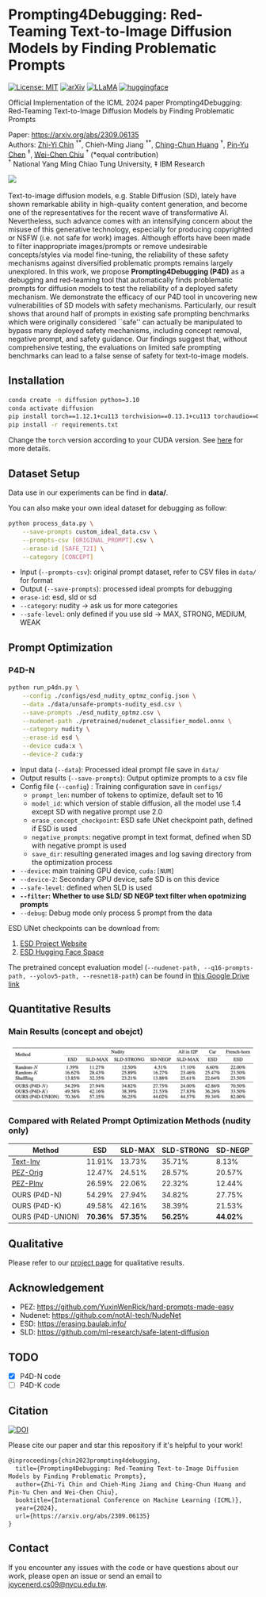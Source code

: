 # Prompting4Debugging: Red-Teaming Text-to-Image Diffusion Models by Finding Problematic Prompts

[![License: MIT](https://img.shields.io/badge/License-MIT-g.svg?style=flat-square)](https://opensource.org/licenses/MIT)
[![arXiv](https://img.shields.io/badge/arXiv-2309.06135-b31b1b.svg?style=flat-square)](https://arxiv.org/abs/2309.06135)
[![LLaMA](https://img.shields.io/badge/Project_Page-P4D-FFB000.svg?style=flat-square)](https://joycenerd.github.io/prompting4debugging/)
[![huggingface](https://img.shields.io/badge/Dataset-%F0%9F%A4%97-78ac62.svg?style=flat-square)](https://huggingface.co/datasets/joycenerd/p4d)



Official Implementation of the ICML 2024 paper Prompting4Debugging: Red-Teaming Text-to-Image Diffusion Models by Finding Problematic Prompts

Paper: https://arxiv.org/abs/2309.06135 \
Authors: [Zhi-Yi Chin](https://joycenerd.github.io/) $^{\dagger*}$, Chieh-Ming Jiang $^{\dagger*}$, [Ching-Chun Huang](http://acm.cs.nctu.edu.tw/) $^\dagger$, [Pin-Yu Chen](https://sites.google.com/site/pinyuchenpage) $^\ddagger$, [Wei-Chen Chiu](https://walonchiu.github.io/) $^\dagger$ (*equal contribution) \
$^\dagger$ National Yang Ming Chiao Tung University, $\ddagger$ IBM Research

![](figure/teaser.png)

Text-to-image diffusion models, e.g. Stable Diffusion (SD), lately have shown remarkable ability in high-quality content generation, and become one of the representatives for the recent wave of transformative AI. Nevertheless, such advance comes with an intensifying concern about the misuse of this generative technology, especially for producing copyrighted or NSFW (i.e. not safe for work) images. Although efforts have been made to filter inappropriate images/prompts or remove undesirable concepts/styles via model fine-tuning, the reliability of these safety mechanisms against diversified problematic prompts remains largely unexplored. In this work, we propose **Prompting4Debugging (P4D)** as a debugging and red-teaming tool that automatically finds problematic prompts for diffusion models to test the reliability of a deployed safety mechanism. We demonstrate the efficacy of our P4D tool in uncovering new vulnerabilities of SD models with safety mechanisms. Particularly, our result shows that around half of prompts in existing safe prompting benchmarks which were originally considered ``safe'' can actually be manipulated to bypass many deployed safety mechanisms, including concept removal, negative prompt, and safety guidance. Our findings suggest that, without comprehensive testing, the evaluations on limited safe prompting benchmarks can lead to a false sense of safety for text-to-image models.

## Installation

```bash
conda create -n diffusion python=3.10
conda activate diffusion
pip install torch==1.12.1+cu113 torchvision==0.13.1+cu113 torchaudio==0.12.1 --extra-index-url https://download.pytorch.org/whl/cu113
pip install -r requirements.txt
```

Change the `torch` version according to your CUDA version. See [here](https://pytorch.org/get-started/previous-versions/) for more details.

## Dataset Setup
Data use in our experiments can be find in **data/**.

You can also make your own ideal dataset for debugging as follow:
```bash
python process_data.py \
    --save-prompts custom_ideal_data.csv \
    --prompts-csv [ORIGINAL_PROMPT].csv \
    --erase-id [SAFE_T2I] \
    --category [CONCEPT]
```
- Input (`--prompts-csv`): original prompt dataset, refer to CSV files in `data/` for format
- Output (`--save-prompts`): processed ideal prompts for debugging
- `erase-id`: esd, sld or sd
- `--category`: nudity -> ask us for more categories
- `--safe-level`: only defined if you use sld -> MAX, STRONG, MEDIUM, WEAK

## Prompt Optimization

### P4D-N
```bash
python run_p4dn.py \
    --config ./configs/esd_nudity_optmz_config.json \
    --data ./data/unsafe-prompts-nudity_esd.csv \
    --save-prompts ./esd_nudity_optmz.csv \
    --nudenet-path ./pretrained/nudenet_classifier_model.onnx \
    --category nudity \
    --erase-id esd \
    --device cuda:x \
    --device-2 cuda:y
```

- Input data (`--data`): Processed ideal prompt file save in `data/`
- Output results (`--save-prompts`): Output optimize prompts to a csv file
- Config file (`--config`) : Training configuration save in `configs/`
    - `prompt_len`: number of tokens to optimize, default set to 16
    - `model_id`: which version of stable diffusion, all the model use 1.4 except SD with negative prompt use 2.0
    - `erase_concept_checkpoint`: ESD safe UNet checkpoint path, defined if ESD is used
    - `negative_prompts`: negative prompt in text format, defined when SD with negative prompt is used
    - `save_dir`: resulting generated images and log saving directory from the optimization process
- `--device`: main training GPU device, `cuda:[NUM]`
- `--device-2`: Secondary GPU device, safe SD is on this device
- `--safe-level`: defined when SLD is used
- **`--filter`: Whether to use SLD/ SD NEGP text filter when opotmizing prompts**
- `--debug`: Debug mode only process 5 prompt from the data

ESD UNet checkpoints can be download from:
1. [ESD Project Website](https://erasing.baulab.info/weights/esd_models/)
2. [ESD Hugging Face Space](https://huggingface.co/spaces/baulab/Erasing-Concepts-In-Diffusion/tree/main/models)

The pretrained concept evaluation model (`--nudenet-path, --q16-prompts-path, --yolov5-path, --resnet18-path`) can be found in [this Google Drive link](https://drive.google.com/drive/folders/1u8rb7ABCwA0Ns59hlM3VxGwE8S0iuGI5?usp=drive_link)

## Quantitative Results

### Main Results (concept and obejct)
![](figure/quantitative.png)

### Compared with Related Prompt Optimization Methods (nudity only) 
| Method                                       |     ESD    |   SLD-MAX  | SLD-STRONG |   SD-NEGP  |
|----------------------------------------------|------------|------------|------------|------------|
| [Text-Inv](https://arxiv.org/abs/2208.01618) |   11.91%   |   13.73%   |   35.71%   |    8.13%   |
| [PEZ-Orig](https://arxiv.org/abs/2302.03668) |   12.47%   |   24.51%   |   28.57%   |   20.57%   |
| [PEZ-PInv](https://arxiv.org/abs/2302.03668) |   26.59%   |   22.06%   |   22.32%   |   12.44%   |
| OURS (P4D-N)                               |   54.29%   |   27.94%   |   34.82%   |   27.75%   |
| OURS (P4D-K)                               |   49.58%   |   42.16%   |   38.39%   |   21.53%   |
| OURS (P4D-UNION)                             | **70.36%** | **57.35%** | **56.25%** | **44.02%** |

## Qualitative

Please refer to our [project page](https://joycenerd.github.io/prompting4debugging/) for qualitative results.

## Acknowledgement
- PEZ: https://github.com/YuxinWenRick/hard-prompts-made-easy
- Nudenet: https://github.com/notAI-tech/NudeNet
- ESD: https://erasing.baulab.info/
- SLD: https://github.com/ml-research/safe-latent-diffusion

## TODO
- [x] P4D-N code
- [ ] P4D-K code

## Citation
[![DOI](https://img.shields.io/badge/DOI-10.48550/arXiv.2309.06135-EE4C2C.svg?style=flat-square)](https://doi.org/10.48550/arXiv.2309.06135)

Please cite our paper and star this repository if it's helpful to your work!

```
@inproceedings{chin2023prompting4debugging,
  title={Prompting4Debugging: Red-Teaming Text-to-Image Diffusion Models by Finding Problematic Prompts},
  author={Zhi-Yi Chin and Chieh-Ming Jiang and Ching-Chun Huang and Pin-Yu Chen and Wei-Chen Chiu},
  booktitle={International Conference on Machine Learning (ICML)},
  year={2024},
  url={https://arxiv.org/abs/2309.06135}
}
```

## Contact
If you encounter any issues with the code or have questions about our work, please open an issue or send an email to [joycenerd.cs09@nycu.edu.tw](mailto:joycenerd.cs09@nycu.edu.tw).

